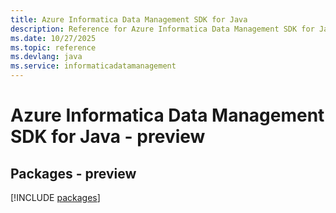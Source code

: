 ```yaml
---
title: Azure Informatica Data Management SDK for Java
description: Reference for Azure Informatica Data Management SDK for Java
ms.date: 10/27/2025
ms.topic: reference
ms.devlang: java
ms.service: informaticadatamanagement
---
```

# Azure Informatica Data Management SDK for Java - preview
## Packages - preview
[!INCLUDE [packages](informatica-data-management-index.md)]